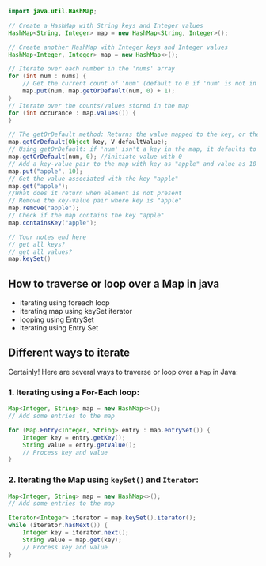 
```java
import java.util.HashMap;

// Create a HashMap with String keys and Integer values
HashMap<String, Integer> map = new HashMap<String, Integer>();

// Create another HashMap with Integer keys and Integer values
HashMap<Integer, Integer> map = new HashMap<>();

// Iterate over each number in the 'nums' array
for (int num : nums) {
	// Get the current count of 'num' (default to 0 if 'num' is not in the map) and increment it by 1
	map.put(num, map.getOrDefault(num, 0) + 1);
}
// Iterate over the counts/values stored in the map
for (int occurance : map.values()) {
}

// The getOrDefault method: Returns the value mapped to the key, or the provided default value if key is not present
map.getOrDefault(Object key, V defaultValue);
// Using getOrDefault: if 'num' isn't a key in the map, it defaults to 0
map.getOrDefault(num, 0); //initiate value with 0
// Add a key-value pair to the map with key as "apple" and value as 10
map.put("apple", 10);
// Get the value associated with the key "apple"
map.get("apple");
//What does it return when element is not present
// Remove the key-value pair where key is "apple"
map.remove("apple");
// Check if the map contains the key "apple"
map.containsKey("apple");

// Your notes end here
// get all keys?
// get all values?
map.keySet()
```


## How to traverse or loop over a Map in java

- iterating using foreach loop
- iterating map using keySet iterator
- looping using EntrySet
- iterating using Entry Set 

## Different ways to iterate
Certainly! Here are several ways to traverse or loop over a `Map` in Java:

### 1. Iterating using a For-Each loop:

```java
Map<Integer, String> map = new HashMap<>();
// Add some entries to the map

for (Map.Entry<Integer, String> entry : map.entrySet()) {
    Integer key = entry.getKey();
    String value = entry.getValue();
    // Process key and value
}
```

### 2. Iterating the Map using `keySet()` and `Iterator`:

```java
Map<Integer, String> map = new HashMap<>();
// Add some entries to the map

Iterator<Integer> iterator = map.keySet().iterator();
while (iterator.hasNext()) {
    Integer key = iterator.next();
    String value = map.get(key);
    // Process key and value
}
```



